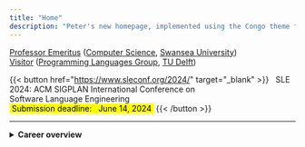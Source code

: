 ```yaml
---
title: "Home"
description: "Peter's new homepage, implemented using the Congo theme for Hugo."
---
```


[Professor Emeritus] ([Computer Science], [Swansea University])  
[Visitor] ([Programming Languages Group], [TU Delft])

{{< button href="https://www.sleconf.org/2024/" target="_blank" >}}
  SLE 2024: ACM SIGPLAN International Conference on  <br>
Software Language Engineering
<br>
<mark> Submission deadline:   June 14, 2024 </mark>
{{< /button >}}

----

<details>
<summary><strong>Career overview</strong>
</summary>

<style>
  details p {
    text-align: left;
  }
</style>

I am a PC co-chair for [SLE 2024],
co-located with [SPLASH] in Pasadena, California.

### Education and Affiliations

I studied maths and computer science at Oxford, and completed my doctorate in 1975. After a postdoc at Oxford, I moved to Denmark, to a lectureship at [Aarhus][Aarhus University]. I moved back to the UK in 2005, to a chair at [Swansea][Swansea University]. I retired and became [emeritus][Professor Emeritus] in 2016, then moved to The Netherlands, where I am currently visiting [TU Delft].

### Semantics

My research in semantics of programming languages stretches back to [Christopher Strachey]’s [Programming Research Group] at Oxford University in the early 1970s. During my graduate studies under Strachey's supervision, I contributed to the development of [denotational semantics], and implemented [SIS], a system for generating programming language interpreters from denotational semantics.

### Modularity

The main focus of my research since the 1980s has been on pragmatic aspects of semantic specifications – especially modularity. This led to the development of [action semantics], [MSOS] (a modular variant of structural operational semantics) and [CBS] (component-based semantics). I was a principal investigator in the EPSRC-funded [PLanCompS] project (Programming Language Components and Specifications), which developed CBS.

### Algebraic specification

In the 1980s and 1990s, I also participated in research on [algebraic specification] of data types and software. I was the initial coordinator of [CoFI], the Common Framework Initiative, which designed the algebraic specification language [CASL]; and I was a chair of [IFIP Working Group 1.3] (on Foundations of System Specification).
</details>

[SLE 2024]:                       https://www.sleconf.org/2024/
[SPLASH]:                         https://2024.splashcon.org
[Professor Emeritus]:             https://www.swansea.ac.uk/staff/science/compsci/mosses-p-d/ "Staff page"
[Computer Science]:               https://www.swansea.ac.uk/compsci/ "Home page"
[Swansea University]:             https://www.swansea.ac.uk/ "Home page"
[Visitor]:                        https://www.tudelft.nl/en/staff/p.d.mosses/ "Staff page"
[Programming Languages Group]:    https://pl.ewi.tudelft.nl/ "Home page"
[TU Delft]:                       https://www.tudelft.nl/en/ "Home page"
[PLanCompS]:                      research/plancomps/
[Denotational semantics]:         https://en.wikipedia.org/wiki/Denotational_semantics "Wikipedia"
[SIS]:                            software/sis/
[Programming Research Group]:     https://en.wikipedia.org/wiki/Programming_Research_Group "Wikipedia"
[Christopher Strachey]:           https://en.wikipedia.org/wiki/Christopher_Strachey "Wikipedia"
[action semantics]:               research/action-semantics/
[CBS]:                            research/cbs/
[MSOS]:                           research/msos/
[algebraic specification]:        https://en.wikipedia.org/wiki/Algebraic_specification "Wikipedia"
[CoFI]:                           research/cofi/
[CASL]:                           https://en.wikipedia.org/wiki/Common_Algebraic_Specification_Language "Wikipedia"
[IFIP Working Group 1.3]:         http://ifipwg13.cs.ovgu.de "Home page"
[BRICS]:                          https://www.brics.dk "Home page"
[Department of Computer Science]: https://cs.au.dk "Home page"
[Aarhus University]:              https://international.au.dk "Home page"
